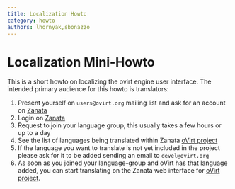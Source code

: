 ```yaml
---
title: Localization Howto
category: howto
authors: lhornyak,sbonazzo
---
```


# Localization Mini-Howto

This is a short howto on localizing the ovirt engine user interface.
The intended primary audience for this howto is translators:

1. Present yourself on `users@ovirt.org` mailing list and ask for an account on [Zanata](https://zanata.phx.ovirt.org/)
2. Login on [Zanata](https://zanata.phx.ovirt.org/)
3. Request to join your language group, this usually takes a few hours or up to a day
4. See the list of languages being translated within Zanata [oVirt project](https://zanata.phx.ovirt.org/explore)
5. If the language you want to translate is not yet included in the project please ask for it to be added sending an email to `devel@ovirt.org`
6. As soon as you joined your language-group and oVirt has that language added, you can start translating on the Zanata web interface for [oVirt project](https://zanata.phx.ovirt.org/).

